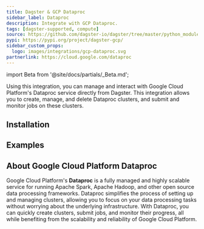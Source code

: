 ```yaml
---
title: Dagster & GCP Dataproc
sidebar_label: Dataproc
description: Integrate with GCP Dataproc.
tags: [dagster-supported, compute]
source: https://github.com/dagster-io/dagster/tree/master/python_modules/libraries/dagster-gcp
pypi: https://pypi.org/project/dagster-gcp/
sidebar_custom_props:
  logo: images/integrations/gcp-dataproc.svg
partnerlink: https://cloud.google.com/dataproc
---
```


import Beta from '@site/docs/partials/\_Beta.md';

<Beta />

Using this integration, you can manage and interact with Google Cloud Platform's Dataproc service directly from Dagster. This integration allows you to create, manage, and delete Dataproc clusters, and submit and monitor jobs on these clusters.

## Installation

<PackageInstallInstructions packageName="dagster-gcp" />

## Examples

<CodeExample path="docs_snippets/docs_snippets/integrations/gcp-dataproc.py" language="python" />

## About Google Cloud Platform Dataproc

Google Cloud Platform's **Dataproc** is a fully managed and highly scalable service for running Apache Spark, Apache Hadoop, and other open source data processing frameworks. Dataproc simplifies the process of setting up and managing clusters, allowing you to focus on your data processing tasks without worrying about the underlying infrastructure. With Dataproc, you can quickly create clusters, submit jobs, and monitor their progress, all while benefiting from the scalability and reliability of Google Cloud Platform.
